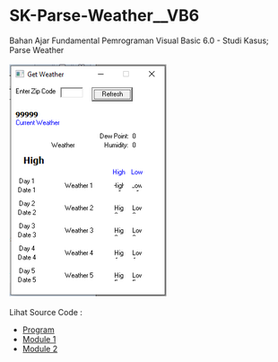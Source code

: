 # SK-Parse-Weather__VB6
Bahan Ajar Fundamental Pemrograman Visual Basic 6.0 - Studi Kasus; Parse Weather<br><br>
<img src="https://github.com/RizkyKhapidsyah/SK-Parse-Weather__VB6/blob/main/result/001.PNG"><br><br>
Lihat Source Code : <br>
- <a href="https://github.com/RizkyKhapidsyah/SK-Parse-Weather__VB6/blob/main/frmWeather.frm">Program</a><br>
- <a href="https://github.com/RizkyKhapidsyah/SK-Parse-Weather__VB6/blob/main/GetUrl.bas">Module 1</a><br>
- <a href="https://github.com/RizkyKhapidsyah/SK-Parse-Weather__VB6/blob/main/modIni.bas">Module 2</a>

